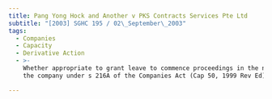 ```yaml
---
title: Pang Yong Hock and Another v PKS Contracts Services Pte Ltd
subtitle: "[2003] SGHC 195 / 02\_September\_2003"
tags:
  - Companies
  - Capacity
  - Derivative Action
  - >-
    Whether appropriate to grant leave to commence proceedings in the name of
    the company under s 216A of the Companies Act (Cap 50, 1999 Rev Ed).

---
```


